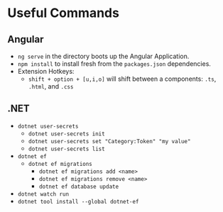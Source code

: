 
# Useful Commands
## Angular
* `ng serve` in the directory boots up the Angular Application.
* `npm install` to install fresh from the `packages.json` dependencies.
* Extension Hotkeys:
    * `shift + option + [u,i,o]` will shift between a components: `.ts`, `.html`, and `.css`

## .NET
* `dotnet user-secrets`
    * `dotnet user-secrets init`
    * `dotnet user-secrets set "Category:Token" "my value"`
    * `dotnet user-secrets list`
* `dotnet ef`
    * `dotnet ef migrations`
        * `dotnet ef migrations add <name>`
        * `dotnet ef migrations remove <name>`
        * `dotnet ef database update`
* `dotnet watch run`
* `dotnet tool install --global dotnet-ef`
